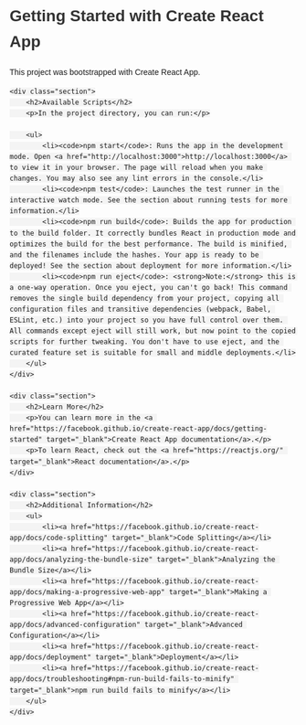 <!DOCTYPE html>
<html lang="en">
<head>
    <meta charset="UTF-8">
    <meta name="viewport" content="width=device-width, initial-scale=1.0">
    <title>Getting Started with Create React App</title>
    <style>
        body {
            font-family: Arial, sans-serif;
            margin: 0;
            padding: 20px;
            line-height: 1.6;
        }
        h1 {
            color: #333;
        }
        h2 {
            color: #555;
            margin-top: 40px;
        }
        code {
            background-color: #f4f4f4;
            padding: 2px 5px;
            border-radius: 5px;
        }
        a {
            color: #007bff;
            text-decoration: none;
        }
        a:hover {
            text-decoration: underline;
        }
        .section {
            margin-bottom: 40px;
        }
    </style>
</head>
<body>
    <h1>Getting Started with Create React App</h1>
    <p>This project was bootstrapped with Create React App.</p>

    <div class="section">
        <h2>Available Scripts</h2>
        <p>In the project directory, you can run:</p>

        <ul>
            <li><code>npm start</code>: Runs the app in the development mode. Open <a href="http://localhost:3000">http://localhost:3000</a> to view it in your browser. The page will reload when you make changes. You may also see any lint errors in the console.</li>
            <li><code>npm test</code>: Launches the test runner in the interactive watch mode. See the section about running tests for more information.</li>
            <li><code>npm run build</code>: Builds the app for production to the build folder. It correctly bundles React in production mode and optimizes the build for the best performance. The build is minified, and the filenames include the hashes. Your app is ready to be deployed! See the section about deployment for more information.</li>
            <li><code>npm run eject</code>: <strong>Note:</strong> this is a one-way operation. Once you eject, you can't go back! This command removes the single build dependency from your project, copying all configuration files and transitive dependencies (webpack, Babel, ESLint, etc.) into your project so you have full control over them. All commands except eject will still work, but now point to the copied scripts for further tweaking. You don't have to use eject, and the curated feature set is suitable for small and middle deployments.</li>
        </ul>
    </div>

    <div class="section">
        <h2>Learn More</h2>
        <p>You can learn more in the <a href="https://facebook.github.io/create-react-app/docs/getting-started" target="_blank">Create React App documentation</a>.</p>
        <p>To learn React, check out the <a href="https://reactjs.org/" target="_blank">React documentation</a>.</p>
    </div>

    <div class="section">
        <h2>Additional Information</h2>
        <ul>
            <li><a href="https://facebook.github.io/create-react-app/docs/code-splitting" target="_blank">Code Splitting</a></li>
            <li><a href="https://facebook.github.io/create-react-app/docs/analyzing-the-bundle-size" target="_blank">Analyzing the Bundle Size</a></li>
            <li><a href="https://facebook.github.io/create-react-app/docs/making-a-progressive-web-app" target="_blank">Making a Progressive Web App</a></li>
            <li><a href="https://facebook.github.io/create-react-app/docs/advanced-configuration" target="_blank">Advanced Configuration</a></li>
            <li><a href="https://facebook.github.io/create-react-app/docs/deployment" target="_blank">Deployment</a></li>
            <li><a href="https://facebook.github.io/create-react-app/docs/troubleshooting#npm-run-build-fails-to-minify" target="_blank">npm run build fails to minify</a></li>
        </ul>
    </div>
</body>
</html>


